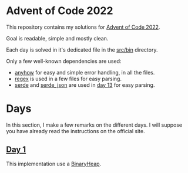 # Advent of Code 2022

This repository contains my solutions for [Advent of Code
2022](https://adventofcode.com/2022/).

Goal is readable, simple and mostly clean.

Each day is solved in it's dedicated file in the [src/bin](src/bin/)
directory.

Only a few well-known dependencies are used:
* [anyhow](https://crates.io/crates/anyhow) for easy and simple error
  handling, in all the files.
* [regex](https://crates.io/crates/regex) is used in a few files for
  easy parsing.
* [serde](https://crates.io/crates/serde) and
  [serde\_json](https://crates.io/crates/serde_json) are used in
  [day 13](src/bin/13.rs) for easy parsing.

# Days

In this section, I make a few remarks on the different days. I will
suppose you have already read the instructions on the official site.

## [Day 1](src/bin/01.rs)

This implementation use a
[BinaryHeap](https://doc.rust-lang.org/stable/std/collections/struct.BinaryHeap.html).
